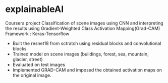# explainableAI

Coursera project
Classification of scene images using CNN and interpreting the results using Gradient-Weighted Class Activation Mapping(Grad-CAM)
Framework : Keras-Tensorflow

- Built the resnet18 from sctratch using residual blocks and convolutional blocks
- Trained model on scene images (buildings, forest, sea, mountain, glacier, street)
- Evaluated on test images
- Implemented GRAD-CAM and imposed the obtained activation maps on the original image.
